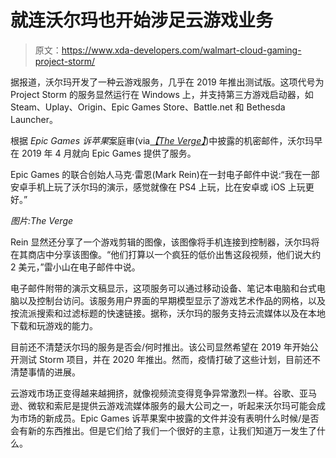 # 就连沃尔玛也开始涉足云游戏业务

> 原文：<https://www.xda-developers.com/walmart-cloud-gaming-project-storm/>

据报道，沃尔玛开发了一种云游戏服务，几乎在 2019 年推出测试版。这项代号为 Project Storm 的服务显然运行在 Windows 上，并支持第三方游戏启动器，如 Steam、Uplay、Origin、Epic Games Store、Battle.net 和 Bethesda Launcher。

根据 *Epic Games 诉苹果*案庭审(via[*【The Verge】*](https://www.theverge.com/2021/5/4/22418882/walmart-cloud-gaming-service-epic-games-trial-emails))中披露的机密邮件，沃尔玛早在 2019 年 4 月就向 Epic Games 提供了服务。

Epic Games 的联合创始人马克·雷恩(Mark Rein)在一封电子邮件中说:“我在一部安卓手机上玩了沃尔玛的演示，感觉就像在 PS4 上玩，比在安卓或 iOS 上玩更好。”

*图片:The Verge*

Rein 显然还分享了一个游戏剪辑的图像，该图像将手机连接到控制器，沃尔玛将在其商店中分享该图像。“他们打算以一个疯狂的低价出售这段视频，他们说大约 2 美元，”雷小山在电子邮件中说。

电子邮件附带的演示文稿显示，这项服务可以通过移动设备、笔记本电脑和台式电脑以及控制台访问。该服务用户界面的早期模型显示了游戏艺术作品的网格，以及按流派搜索和过滤标题的快速链接。据称，沃尔玛的服务支持云流媒体以及在本地下载和玩游戏的能力。

目前还不清楚沃尔玛的服务是否会/何时推出。该公司显然希望在 2019 年开始公开测试 Storm 项目，并在 2020 年推出。然而，疫情打破了这些计划，目前还不清楚事情的进展。

云游戏市场正变得越来越拥挤，就像视频流变得竞争异常激烈一样。谷歌、亚马逊、微软和索尼是提供云游戏流媒体服务的最大公司之一，听起来沃尔玛可能会成为市场的新成员。Epic Games 诉苹果案中披露的文件并没有表明什么时候/是否会有新的东西推出。但是它们给了我们一个很好的主意，让我们知道万一发生了什么。